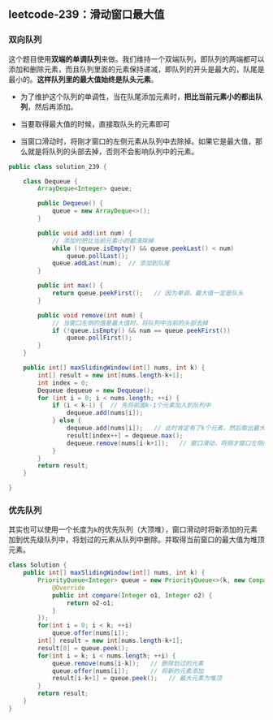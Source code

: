 ## leetcode-239：滑动窗口最大值

### 双向队列

这个题目使用**双端的单调队列**来做。我们维持一个双端队列，即队列的两端都可以添加和删除元素，而且队列里面的元素保持递减，即队列的开头是最大的，队尾是最小的。**这样队列里的最大值始终是队头元素**。

- 为了维护这个队列的单调性，当在队尾添加元素时，**把比当前元素小的都出队列**，然后再添加。

- 当要取得最大值的时候，直接取队头的元素即可

- 当窗口滑动时，将刚才窗口的左侧元素从队列中去除掉。如果它是最大值，那么就是将队列的头部去掉，否则不会影响队列中的元素。

```java
public class solution_239 {

    class Dequeue {
        ArrayDeque<Integer> queue;

        public Dequeue() {
            queue = new ArrayDeque<>();
        }

        public void add(int num) {
            // 添加时把比当前元素小的都清除掉
            while (!queue.isEmpty() && queue.peekLast() < num)
                queue.pollLast();
            queue.addLast(num);  // 添加到队尾
        }

        public int max() {
            return queue.peekFirst();   // 因为单调，最大值一定是队头
        }

        public void remove(int num) {
            // 当窗口左侧的值是最大值时，将队列中当前的头部去掉
            if (!queue.isEmpty() && num == queue.peekFirst())  
                queue.pollFirst();
        }
    }

    public int[] maxSlidingWindow(int[] nums, int k) {
        int[] result = new int[nums.length-k+1];
        int index = 0;
        Dequeue dequeue = new Dequeue();
        for (int i = 0; i < nums.length; ++i) {
            if (i < k-1) {  // 先将前面k-1个元素加入到队列中
                dequeue.add(nums[i]);
            } else {
                dequeue.add(nums[i]);   // 此时肯定有了k个元素，然后取出最大值
                result[index++] = dequeue.max();
                dequeue.remove(nums[i-k+1]);   // 窗口滑动，将刚才窗口左侧的元素尝试从队列中移除（最大值时才去除）
            }
        }
        return result;
    }

}
```

### 优先队列

其实也可以使用一个长度为`k`的优先队列（大顶堆），窗口滑动时将新添加的元素加到优先级队列中，将划过的元素从队列中删除。并取得当前窗口的最大值为堆顶元素。

```java
class Solution {
    public int[] maxSlidingWindow(int[] nums, int k) {
        PriorityQueue<Integer> queue = new PriorityQueue<>(k, new Comparator<Integer>() {
            @Override
            public int compare(Integer o1, Integer o2) {
                return o2-o1;
            }
        });
        for(int i = 0; i < k; ++i)
            queue.offer(nums[i]);
        int[] result = new int[nums.length-k+1];
        result[0] = queue.peek();
        for(int i = k; i < nums.length; ++i) {
            queue.remove(nums[i-k]);   // 删除划过的元素
            queue.offer(nums[i]);      // 将新的元素添加
            result[i-k+1] = queue.peek();   // 最大元素为堆顶
        }
        return result;
    }
}
```

